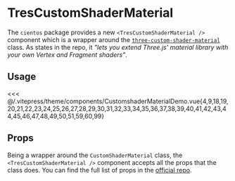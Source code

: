 # TresCustomShaderMaterial <Badge type="warning" text="^3.6.0" />

<DocsDemo>
  <CustomShaderMaterialDemo />
</DocsDemo>

The `cientos` package provides a new `<TresCustomShaderMaterial />` component which is a wrapper around the [`three-custom-shader-material`](https://github.com/FarazzShaikh/THREE-CustomShaderMaterial) class. As states in the repo, it _"lets you extend Three.js' material library with your own Vertex and Fragment shaders"_.

## Usage

<<< @/.vitepress/theme/components/CustomshaderMaterialDemo.vue{4,9,18,19,20,21,22,23,24,25,26,27,28,29,30,31,32,33,34,35,36,37,38,39,40,41,42,43,44,45,46,47,48,49,50,51,59,60,99}

## Props

Being a wrapper around the `CustomShaderMaterial` class, the `<TresCustomShaderMaterial />` component accepts all the props that the class does. You can find the full list of props in the [official repo](https://github.com/FarazzShaikh/THREE-CustomShaderMaterial).
